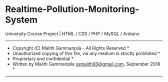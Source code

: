 # Realtime-Pollution-Monitoring-System
University Course Project | HTML / CSS / PHP / MySQL / Arduino

 * * * * * * * * * * * * * * * * * * * * * * * * * * * * * * * * * * * * * * * *
 * Copyright (C) Malith Gammanpila - All Rights Reserved                       *
 * Unauthorized copying of this file, via any medium is strictly prohibited    *
 * Proprietary and confidential                                                *
 * Written by Malith Gammanpila <ssmalith93@gmail.com>, September 2018         *
 * * * * * * * * * * * * * * * * * * * * * * * * * * * * * * * * * * * * * * * *
